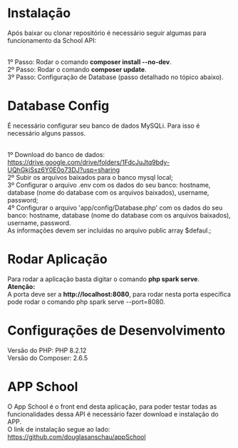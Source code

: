 
# Instalação
Após baixar ou clonar repositório é necessário seguir algumas para funcionamento da School API:<br><br>

1º Passo: Rodar o comando <b>composer install --no-dev</b>.<br>
2º Passo: Rodar o comando <b>composer update</b>.<br>
3º Passo: Configuração de Database (passo detalhado no tópico abaixo).

# Database Config
É necessário configurar seu banco de dados MySQLi. Para isso é necessário alguns passos. <br><br>

1º Download do banco de dados: https://drive.google.com/drive/folders/1FdcJuJtq9bdy-UQhGkjSsz6Y0E0o73DJ?usp=sharing<br>
2º Subir os arquivos baixados para o banco mysql local;<br>
3º Configurar o arquivo .env com os dados do seu banco: hostname, database (nome do database com os arquivos baixados), username, password;<br>
4º Configurar o arquivo 'app/config/Database.php' com os dados do seu banco: hostname, database (nome do database com os arquivos baixados), username, password. <br>
As informações devem ser incluidas no arquivo public array $defaul.;

# Rodar Aplicação
Para rodar a aplicação basta digitar o comando <b>php spark serve</b>.<br>
<b>Atenção:</b></b><br>
A porta deve ser a <b>http://localhost:8080</b>, para rodar nesta porta especifica pode rodar o comando php spark serve --port=8080.

# Configurações de Desenvolvimento
Versão do PHP: PHP 8.2.12<br>
Versão do Composer:  2.6.5

# APP School
O App School é o front end desta aplicação, para poder testar todas as funcionalidades dessa API é necessário fazer download e instalação do APP.<br>
O link de instalação segue ao lado: https://github.com/douglasanschau/appSchool

